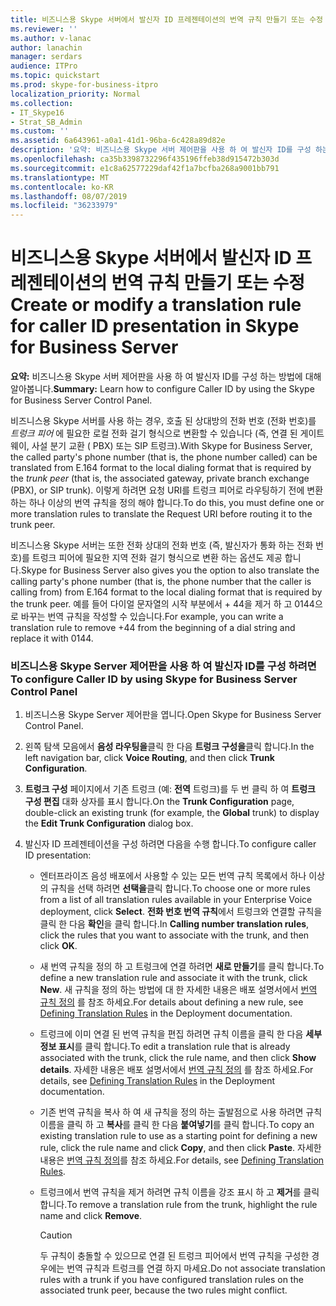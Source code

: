 ```yaml
---
title: 비즈니스용 Skype 서버에서 발신자 ID 프레젠테이션의 번역 규칙 만들기 또는 수정
ms.reviewer: ''
ms.author: v-lanac
author: lanachin
manager: serdars
audience: ITPro
ms.topic: quickstart
ms.prod: skype-for-business-itpro
localization_priority: Normal
ms.collection:
- IT_Skype16
- Strat_SB_Admin
ms.custom: ''
ms.assetid: 6a643961-a0a1-41d1-96ba-6c428a89d82e
description: '요약: 비즈니스용 Skype 서버 제어판을 사용 하 여 발신자 ID를 구성 하는 방법에 대해 알아봅니다.'
ms.openlocfilehash: ca35b3398732296f435196ffeb38d915472b303d
ms.sourcegitcommit: e1c8a62577229daf42f1a7bcfba268a9001bb791
ms.translationtype: MT
ms.contentlocale: ko-KR
ms.lasthandoff: 08/07/2019
ms.locfileid: "36233979"
---
```

# <a name="create-or-modify-a-translation-rule-for-caller-id-presentation-in-skype-for-business-server"></a><span data-ttu-id="9c06e-103">비즈니스용 Skype 서버에서 발신자 ID 프레젠테이션의 번역 규칙 만들기 또는 수정</span><span class="sxs-lookup"><span data-stu-id="9c06e-103">Create or modify a translation rule for caller ID presentation in Skype for Business Server</span></span>

<span data-ttu-id="9c06e-104">**요약:** 비즈니스용 Skype 서버 제어판을 사용 하 여 발신자 ID를 구성 하는 방법에 대해 알아봅니다.</span><span class="sxs-lookup"><span data-stu-id="9c06e-104">**Summary:** Learn how to configure Caller ID by using the Skype for Business Server Control Panel.</span></span>

<span data-ttu-id="9c06e-105">비즈니스용 Skype 서버를 사용 하는 경우, 호출 된 상대방의 전화 번호 (전화 번호)를 _트렁크 피어_ 에 필요한 로컬 전화 걸기 형식으로 변환할 수 있습니다 (즉, 연결 된 게이트웨이, 사설 분기 교환 ( PBX) 또는 SIP 트렁크).</span><span class="sxs-lookup"><span data-stu-id="9c06e-105">With Skype for Business Server, the called party's phone number (that is, the phone number called) can be translated from E.164 format to the local dialing format that is required by the  _trunk peer_ (that is, the associated gateway, private branch exchange (PBX), or SIP trunk).</span></span> <span data-ttu-id="9c06e-106">이렇게 하려면 요청 URI를 트렁크 피어로 라우팅하기 전에 변환 하는 하나 이상의 번역 규칙을 정의 해야 합니다.</span><span class="sxs-lookup"><span data-stu-id="9c06e-106">To do this, you must define one or more translation rules to translate the Request URI before routing it to the trunk peer.</span></span>

<span data-ttu-id="9c06e-107">비즈니스용 Skype 서버는 또한 전화 상대의 전화 번호 (즉, 발신자가 통화 하는 전화 번호)를 트렁크 피어에 필요한 지역 전화 걸기 형식으로 변환 하는 옵션도 제공 합니다.</span><span class="sxs-lookup"><span data-stu-id="9c06e-107">Skype for Business Server also gives you the option to also translate the calling party's phone number (that is, the phone number that the caller is calling from) from E.164 format to the local dialing format that is required by the trunk peer.</span></span> <span data-ttu-id="9c06e-108">예를 들어 다이얼 문자열의 시작 부분에서 + 44을 제거 하 고 0144으로 바꾸는 번역 규칙을 작성할 수 있습니다.</span><span class="sxs-lookup"><span data-stu-id="9c06e-108">For example, you can write a translation rule to remove +44 from the beginning of a dial string and replace it with 0144.</span></span>

### <a name="to-configure-caller-id-by-using-skype-for-business-server-control-panel"></a><span data-ttu-id="9c06e-109">비즈니스용 Skype Server 제어판을 사용 하 여 발신자 ID를 구성 하려면</span><span class="sxs-lookup"><span data-stu-id="9c06e-109">To configure Caller ID by using Skype for Business Server Control Panel</span></span>

1. <span data-ttu-id="9c06e-110">비즈니스용 Skype Server 제어판을 엽니다.</span><span class="sxs-lookup"><span data-stu-id="9c06e-110">Open Skype for Business Server Control Panel.</span></span>

2. <span data-ttu-id="9c06e-111">왼쪽 탐색 모음에서 **음성 라우팅을**클릭 한 다음 **트렁크 구성을**클릭 합니다.</span><span class="sxs-lookup"><span data-stu-id="9c06e-111">In the left navigation bar, click **Voice Routing**, and then click **Trunk Configuration**.</span></span>

3. <span data-ttu-id="9c06e-112">**트렁크 구성** 페이지에서 기존 트렁크 (예: **전역** 트렁크)를 두 번 클릭 하 여 **트렁크 구성 편집** 대화 상자를 표시 합니다.</span><span class="sxs-lookup"><span data-stu-id="9c06e-112">On the **Trunk Configuration** page, double-click an existing trunk (for example, the **Global** trunk) to display the **Edit Trunk Configuration** dialog box.</span></span>

4. <span data-ttu-id="9c06e-113">발신자 ID 프레젠테이션을 구성 하려면 다음을 수행 합니다.</span><span class="sxs-lookup"><span data-stu-id="9c06e-113">To configure caller ID presentation:</span></span>

   - <span data-ttu-id="9c06e-114">엔터프라이즈 음성 배포에서 사용할 수 있는 모든 번역 규칙 목록에서 하나 이상의 규칙을 선택 하려면 **선택을**클릭 합니다.</span><span class="sxs-lookup"><span data-stu-id="9c06e-114">To choose one or more rules from a list of all translation rules available in your Enterprise Voice deployment, click **Select**.</span></span> <span data-ttu-id="9c06e-115">**전화 번호 번역 규칙**에서 트렁크와 연결할 규칙을 클릭 한 다음 **확인**을 클릭 합니다.</span><span class="sxs-lookup"><span data-stu-id="9c06e-115">In **Calling number translation rules**, click the rules that you want to associate with the trunk, and then click **OK**.</span></span>

   - <span data-ttu-id="9c06e-116">새 번역 규칙을 정의 하 고 트렁크에 연결 하려면 **새로 만들기**를 클릭 합니다.</span><span class="sxs-lookup"><span data-stu-id="9c06e-116">To define a new translation rule and associate it with the trunk, click **New**.</span></span> <span data-ttu-id="9c06e-117">새 규칙을 정의 하는 방법에 대 한 자세한 내용은 배포 설명서에서 [번역 규칙 정의](https://technet.microsoft.com/library/4f6b975a-77e6-474c-9171-b139d84138c2.aspx) 를 참조 하세요.</span><span class="sxs-lookup"><span data-stu-id="9c06e-117">For details about defining a new rule, see  [Defining Translation Rules](https://technet.microsoft.com/library/4f6b975a-77e6-474c-9171-b139d84138c2.aspx) in the Deployment documentation.</span></span>

   - <span data-ttu-id="9c06e-118">트렁크에 이미 연결 된 번역 규칙을 편집 하려면 규칙 이름을 클릭 한 다음 **세부 정보 표시**를 클릭 합니다.</span><span class="sxs-lookup"><span data-stu-id="9c06e-118">To edit a translation rule that is already associated with the trunk, click the rule name, and then click **Show details**.</span></span> <span data-ttu-id="9c06e-119">자세한 내용은 배포 설명서에서 [번역 규칙 정의](https://technet.microsoft.com/library/4f6b975a-77e6-474c-9171-b139d84138c2.aspx) 를 참조 하세요.</span><span class="sxs-lookup"><span data-stu-id="9c06e-119">For details, see [Defining Translation Rules](https://technet.microsoft.com/library/4f6b975a-77e6-474c-9171-b139d84138c2.aspx) in the Deployment documentation.</span></span>

   - <span data-ttu-id="9c06e-120">기존 번역 규칙을 복사 하 여 새 규칙을 정의 하는 출발점으로 사용 하려면 규칙 이름을 클릭 하 고 **복사**를 클릭 한 다음 **붙여넣기**를 클릭 합니다.</span><span class="sxs-lookup"><span data-stu-id="9c06e-120">To copy an existing translation rule to use as a starting point for defining a new rule, click the rule name and click **Copy**, and then click **Paste**.</span></span> <span data-ttu-id="9c06e-121">자세한 내용은 [번역 규칙 정의](https://technet.microsoft.com/library/4f6b975a-77e6-474c-9171-b139d84138c2.aspx)를 참조 하세요.</span><span class="sxs-lookup"><span data-stu-id="9c06e-121">For details, see [Defining Translation Rules](https://technet.microsoft.com/library/4f6b975a-77e6-474c-9171-b139d84138c2.aspx).</span></span>

   - <span data-ttu-id="9c06e-122">트렁크에서 번역 규칙을 제거 하려면 규칙 이름을 강조 표시 하 고 **제거**를 클릭 합니다.</span><span class="sxs-lookup"><span data-stu-id="9c06e-122">To remove a translation rule from the trunk, highlight the rule name and click **Remove**.</span></span>

     > [!CAUTION]
     > <span data-ttu-id="9c06e-123">두 규칙이 충돌할 수 있으므로 연결 된 트렁크 피어에서 번역 규칙을 구성한 경우에는 번역 규칙과 트렁크를 연결 하지 마세요.</span><span class="sxs-lookup"><span data-stu-id="9c06e-123">Do not associate translation rules with a trunk if you have configured translation rules on the associated trunk peer, because the two rules might conflict.</span></span>


